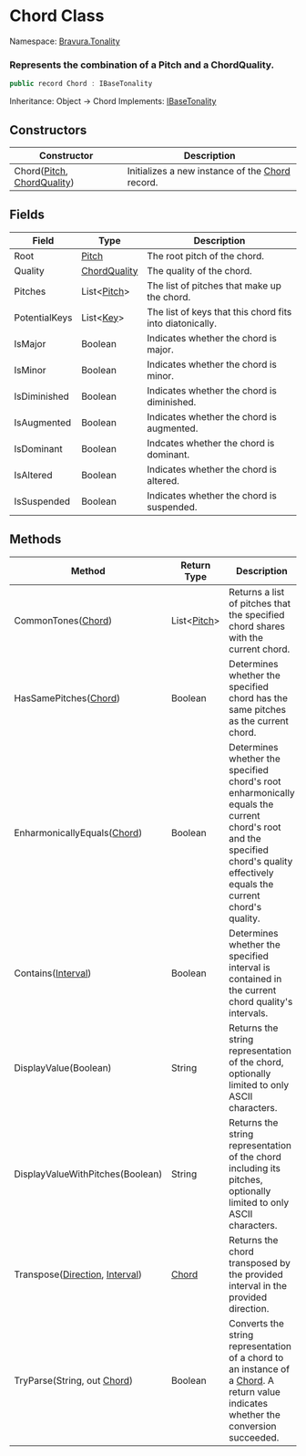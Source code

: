 # Chord Class

Namespace: [Bravura.Tonality](./Bravura.Tonality.md)

### Represents the combination of a Pitch and a ChordQuality.

```csharp
public record Chord : IBaseTonality
```

Inheritance: Object -> Chord
Implements: [IBaseTonality](./IBaseTonality.md)

## Constructors
| Constructor | Description |
| --- | --- |
| Chord([Pitch](./Pitch.md), [ChordQuality](./ChordQuality.md)) | Initializes a new instance of the [Chord](./Chord.md) record. |

## Fields
| Field | Type | Description |
| --- | --- | --- |
| Root | [Pitch](./Pitch.md) | The root pitch of the chord. |
| Quality | [ChordQuality](./ChordQuality.md) | The quality of the chord. |
| Pitches | List<[Pitch](./Pitch.md)> | The list of pitches that make up the chord. |
| PotentialKeys | List<[Key](./Key.md)> | The list of keys that this chord fits into diatonically. |
| IsMajor | Boolean | Indicates whether the chord is major. |
| IsMinor | Boolean | Indicates whether the chord is minor. |
| IsDiminished | Boolean | Indicates whether the chord is diminished. |
| IsAugmented | Boolean | Indicates whether the chord is augmented. |
| IsDominant | Boolean | Indcates whether the chord is dominant. |
| IsAltered | Boolean | Indicates whether the chord is altered. |
| IsSuspended | Boolean | Indicates whether the chord is suspended. |

## Methods
| Method | Return Type | Description |
| --- | --- | --- |
| CommonTones([Chord](./Chord.md)) | List<[Pitch](./Pitch.md)> | Returns a list of pitches that the specified chord shares with the current chord. |
| HasSamePitches([Chord](./Chord.md)) | Boolean | Determines whether the specified chord has the same pitches as the current chord. |
| EnharmonicallyEquals([Chord](./Chord.md)) | Boolean | Determines whether the specified chord's root enharmonically equals the current chord's root and the specified chord's quality effectively equals the current chord's quality. |
| Contains([Interval](./Interval.md)) | Boolean | Determines whether the specified interval is contained in the current chord quality's intervals. |
| DisplayValue(Boolean) | String | Returns the string representation of the chord, optionally limited to only ASCII characters. |
| DisplayValueWithPitches(Boolean) | String | Returns the string representation of the chord including its pitches, optionally limited to only ASCII characters. |
| Transpose([Direction](./Direction.md), [Interval](./Interval.md)) | [Chord](./Chord.md) | Returns the chord transposed by the provided interval in the provided direction. |
| TryParse(String, out [Chord](./Chord.md)) | Boolean | Converts the string representation of a chord to an instance of a [Chord](./Chord.md). A return value indicates whether the conversion succeeded. |

